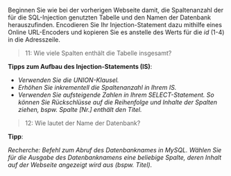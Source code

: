 Beginnen Sie wie bei der vorherigen Webseite damit, die Spaltenanzahl der für die SQL-Injection genutzten Tabelle und den Namen der Datenbank herauszufinden.
Encodieren Sie Ihr Injection-Statement dazu mithilfe eines Online URL-Encoders und kopieren Sie es anstelle des Werts für die _id_ (1-4) in die Adresszeile.

>11: Wie viele Spalten enthält die Tabelle insgesamt?

**Tipps zum Aufbau des Injection-Statements (IS)**:
- _Verwenden Sie die UNION-Klausel._
- _Erhöhen Sie inkrementell die Spaltenanzahl in Ihrem IS._
- _Verwenden Sie aufsteigende Zahlen in Ihrem SELECT-Statement. So können Sie Rückschlüsse auf die Reihenfolge und Inhalte der Spalten ziehen, bspw. Spalte \[Nr.\] enthält den Titel._


>12: Wie lautet der Name der Datenbank?

**Tipp**:

_Recherche: Befehl zum Abruf des Datenbanknames in MySQL. Wählen Sie für die Ausgabe des Datenbanknamens eine beliebige Spalte, deren Inhalt auf der Webseite angezeigt wird aus (bspw. Titel)._